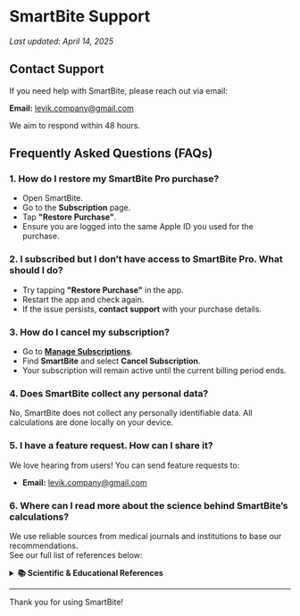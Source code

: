 # SmartBite Support

_Last updated: April 14, 2025_

## Contact Support
If you need help with SmartBite, please reach out via email:

**Email:** [levik.company@gmail.com](mailto:levik.company@gmail.com)

We aim to respond within 48 hours.

## Frequently Asked Questions (FAQs)

### 1. How do I restore my SmartBite Pro purchase?
- Open SmartBite.
- Go to the **Subscription** page.
- Tap **"Restore Purchase"**.
- Ensure you are logged into the same Apple ID you used for the purchase.

### 2. I subscribed but I don’t have access to SmartBite Pro. What should I do?
- Try tapping **"Restore Purchase"** in the app.
- Restart the app and check again.
- If the issue persists, **contact support** with your purchase details.

### 3. How do I cancel my subscription?
- Go to **[Manage Subscriptions](https://apps.apple.com/account/subscriptions)**.
- Find **SmartBite** and select **Cancel Subscription**.
- Your subscription will remain active until the current billing period ends.

### 4. Does SmartBite collect any personal data?
No, SmartBite does not collect any personally identifiable data. All calculations are done locally on your device.

### 5. I have a feature request. How can I share it?
We love hearing from users! You can send feature requests to:
- **Email:** [levik.company@gmail.com](mailto:levik.company@gmail.com)

### 6. Where can I read more about the science behind SmartBite’s calculations?
We use reliable sources from medical journals and institutions to base our recommendations.  
See our full list of references below:

<details>
<summary><strong>📚 Scientific & Educational References</strong></summary>

<div style="margin-top: 1em;">

<h4>🧮 Calculations & Weight Maintenance</h4>
<ul>
  <li><a href="https://nutrium.com/blog/mifflin-st-jeor-for-nutrition-professionals/">Mifflin-St. Jeor Formula</a></li>
  <li><a href="https://www.hopkinsmedicine.org/health/wellness-and-prevention/maintaining-weight-loss">Johns Hopkins Medicine: Maintaining Weight Loss</a></li>
  <li><a href="https://www.healthline.com/nutrition/how-to-reverse-diet-without-gaining-weight">Healthline: What Is a Reverse Diet?</a></li>
  <li><a href="https://www.goodrx.com/well-being/diet-nutrition/reverse-dieting">GoodRx: Reverse Dieting</a></li>
  <li><a href="https://www.ncbi.nlm.nih.gov/books/NBK572145/">NCBI: Metabolic Consequences of Weight Reduction</a></li>
  <li><a href="https://stanfordhealthcare.org/medical-conditions/healthy-living/obesity/weight-loss-maintenance.html">Stanford Health Care: Keeping the Weight Off</a></li>
  <li><a href="https://pmc.ncbi.nlm.nih.gov/articles/PMC5764193/">NCBI: Maintenance of Lost Weight</a></li>
  <li><a href="https://www.cdc.gov/healthy-weight-growth/losing-weight/index.html">CDC: Losing Weight</a></li>
  <li><a href="https://www.mayoclinic.org/healthy-lifestyle/weight-loss/in-depth/weight-loss/art-20047752">Mayo Clinic: Weight Loss</a></li>
</ul>

<h4>🧪 Protein, Nutrition & Macronutrients</h4>
<ul>
  <li><a href="https://pmc.ncbi.nlm.nih.gov/articles/PMC6566799/">NCBI: Dietary Protein and Muscle Mass</a></li>
  <li><a href="https://www.unitypoint.org/news-and-articles/how-much-protein-do-you-need-daily-ideal-protein-intake-for-muscle-growth-weight-loss-and-managing-chronic-conditions">UnityPoint: Protein Needs</a></li>
  <li><a href="https://www.health.harvard.edu/topics/nutrition">Harvard: Nutrition Topics</a></li>
  <li><a href="https://nutritionsource.hsph.harvard.edu/carbohydrates/">The Nutrition Source: Carbohydrates</a></li>
  <li><a href="https://nutritionsource.hsph.harvard.edu/what-should-you-eat/vegetables-and-fruits/">The Nutrition Source: Vegetables & Fruits</a></li>
  <li><a href="https://www.healthline.com/nutrition/how-to-count-macros">Healthline: How to Count Macros</a></li>
</ul>

<h4>⚠️ Health Risks & Caloric Restriction</h4>
<ul>
  <li><a href="https://www.ncbi.nlm.nih.gov/books/NBK603752/">NCBI: Excessive Weight Loss Risks</a></li>
  <li><a href="https://extension.okstate.edu/fact-sheets/the-health-risk-of-fad-diets.html">Oklahoma State: Health Risks of Fad Diets</a></li>
  <li><a href="https://www.healthline.com/nutrition/calorie-restriction-risks">Healthline: Risks of Calorie Restriction</a></li>
</ul>

<h4>🍽️ Malnutrition & Undereating</h4>
<ul>
  <li><a href="https://pmc.ncbi.nlm.nih.gov/articles/PMC4951875/">NCBI: Malnutrition</a></li>
  <li><a href="https://bulimia.com/eating-disorders/the-effects-of-not-eating/">The Bulimia Project: Not Eating</a></li>
  <li><a href="https://eating-disorders.org.uk/information/the-effects-of-under-eating/">Eating Disorders UK: Effects of Under-Eating</a></li>
</ul>

<h4>🌙 Eating Patterns & Cravings</h4>
<ul>
  <li><a href="https://www.virtua.org/articles/7-easy-ways-to-curb-your-nighttime-snack-cravings">Virtua Health: Curb Nighttime Cravings</a></li>
  <li><a href="https://health.clevelandclinic.org/is-eating-before-bed-bad-for-you">Cleveland Clinic: Is Eating Before Bed Bad?</a></li>
</ul>

<h4>💤 Sleep & Nutrition</h4>
<ul>
  <li><a href="https://pmc.ncbi.nlm.nih.gov/articles/PMC9031614/">NCBI: Sleep & Metabolism</a></li>
  <li><a href="https://pmc.ncbi.nlm.nih.gov/articles/PMC1991337/">NCBI: Sleep Restriction & Food Intake</a></li>
  <li><a href="https://dmsjournal.biomedcentral.com/articles/10.1186/s13098-015-0018-3">BioMed Central: Insulin Sensitivity</a></li>
  <li><a href="https://onlinelibrary.wiley.com/doi/full/10.1002/oby.23616">Wiley: Sleep & Obesity</a></li>
  <li><a href="https://www.cambridge.org/core/journals/nutrition-research-reviews/article/influence-of-sleep-and-sleep-loss-upon-food-intake-and-metabolism/A872D75B6A9364C5BFEDB4630CF73A41">Cambridge University Press: Sleep & Food Intake</a></li>
  <li><a href="https://www.mdpi.com/2072-6643/14/24/5196">MDPI: Sleep & Nutrition</a></li>
</ul>

<h4>✨ Cellulite</h4>
<ul>
  <li><a href="https://www.canadian.cz/en/articles-and-news/cellulite-causes-and-treatment">Canadian Medical: Causes & Treatment</a></li>
  <li><a href="https://my.clevelandclinic.org/health/diseases/17694-cellulite">Cleveland Clinic – Cellulite</a></li>
</ul>

</div>
</details>

---

Thank you for using SmartBite!

